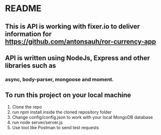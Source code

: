 # README

## This is API is working with fixer.io to deliver information for https://github.com/antonsauh/ror-currency-app

## API is written using NodeJs, Express and other libraries such as
### async, body-parser, mongoose and moment.

## To run this project on your local machine
1. Clone the repo
2. run npm install inside the cloned repository folder
3. Change config/config.json to work with your local MongoDB database
4. run node server/server.js
5. Use tool like Postman to send test requests


